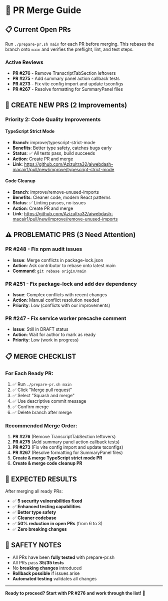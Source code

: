 # 🚀 PR Merge Guide

## 📋 Current Open PRs

Run `./prepare-pr.sh main` for each PR before merging. This rebases the branch
onto `main` and verifies the preflight, lint, and test steps.

### **Active Reviews**

- **PR #276** - Remove TranscriptTabSection leftovers
- **PR #275** - Add summary panel action callback tests
- **PR #273** - Fix vite config import and update tsconfigs
- **PR #267** - Resolve formatting for SummaryPanel files

## 🔧 CREATE NEW PRS (2 Improvements)

### **Priority 2: Code Quality Improvements**

#### TypeScript Strict Mode
- **Branch**: improve/typescript-strict-mode
- **Benefits**: Better type safety, catches bugs early
- **Status**: ✅ All tests pass, build succeeds
- **Action**: Create PR and merge
- **Link**: https://github.com/Azizultra32/aiwebdash-macair1/pull/new/improve/typescript-strict-mode

#### Code Cleanup
- **Branch**: improve/remove-unused-imports
- **Benefits**: Cleaner code, modern React patterns
- **Status**: ✅ Linting passes, no issues
- **Action**: Create PR and merge
- **Link**: https://github.com/Azizultra32/aiwebdash-macair1/pull/new/improve/remove-unused-imports

## ⚠️ PROBLEMATIC PRS (3 Need Attention)

### **PR #248 - Fix npm audit issues**
- **Issue**: Merge conflicts in package-lock.json
- **Action**: Ask contributor to rebase onto latest main
- **Command**: `git rebase origin/main`

### **PR #251 - Fix package-lock and add dev dependency**
- **Issue**: Complex conflicts with recent changes
- **Action**: Manual conflict resolution needed
- **Priority**: Low (conflicts with our improvements)

### **PR #247 - Fix service worker precache comment**
- **Issue**: Still in DRAFT status
- **Action**: Wait for author to mark as ready
- **Priority**: Low (work in progress)

## 📋 MERGE CHECKLIST

### For Each Ready PR:
1. ✅ Run `./prepare-pr.sh main`
2. ✅ Click "Merge pull request"
3. ✅ Select "Squash and merge"
4. ✅ Use descriptive commit message
5. ✅ Confirm merge
6. ✅ Delete branch after merge

### Recommended Merge Order:
1. **PR #276** (Remove TranscriptTabSection leftovers)
2. **PR #275** (Add summary panel action callback tests)
3. **PR #273** (Fix vite config import and update tsconfigs)
4. **PR #267** (Resolve formatting for SummaryPanel files)
5. **Create & merge TypeScript strict mode PR**
6. **Create & merge code cleanup PR**

## 🎯 EXPECTED RESULTS

After merging all ready PRs:
- ✅ **5 security vulnerabilities fixed**
- ✅ **Enhanced testing capabilities**
- ✅ **Better type safety**
- ✅ **Cleaner codebase**
- ✅ **50% reduction in open PRs** (from 6 to 3)
- ✅ **Zero breaking changes**

## 🚨 SAFETY NOTES

- All PRs have been **fully tested** with prepare-pr.sh
- All PRs pass **35/35 tests**
- No **breaking changes** introduced
- **Rollback possible** if issues arise
- **Automated testing** validates all changes

---

**Ready to proceed? Start with PR #276 and work through the list! 🚀**

